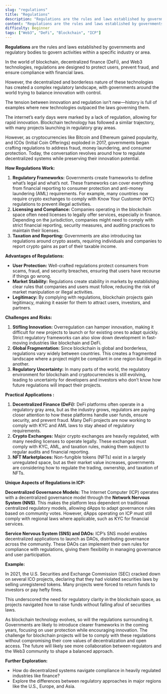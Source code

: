 ```yaml
---
slug: "regulations"
title: "Regulations"
description: "Regulations are the rules and laws established by governments and regulatory bodies to govern activities within a specific industry or area."
content: "Regulations are the rules and laws established by governments and regulatory bodies to govern activities within a specific industry or area."
difficulty: Beginner
tags: ["Web3", "DeFi", "Blockchain", "ICP"]
---
```


**Regulations** are the rules and laws established by governments and regulatory bodies to govern activities within a specific industry or area.

In the world of blockchain, decentralized finance (DeFi), and Web3 technologies, regulations are designed to protect users, prevent fraud, and ensure compliance with financial laws.

However, the decentralized and borderless nature of these technologies has created a complex regulatory landscape, with governments around the world trying to balance innovation with control.

The tension between innovation and regulation isn’t new—history is full of examples where new technologies outpaced the laws governing them.

The internet’s early days were marked by a lack of regulation, allowing for rapid innovation. Blockchain technology has followed a similar trajectory, with many projects launching in regulatory gray areas.

However, as cryptocurrencies like Bitcoin and Ethereum gained popularity, and ICOs (Initial Coin Offerings) exploded in 2017, governments began crafting regulations to address fraud, money laundering, and consumer protection. Today, the conversation revolves around how to regulate decentralized systems while preserving their innovation potential.

**How Regulations Work:**

1. **Regulatory Frameworks:** Governments create frameworks to define what’s legal and what’s not. These frameworks can cover everything from financial reporting to consumer protection and anti-money laundering (AML) requirements. For example, many countries now require crypto exchanges to comply with Know Your Customer (KYC) regulations to prevent illegal activities.
2. **Licensing and Compliance:** Companies operating in the blockchain space often need licenses to legally offer services, especially in finance. Depending on the jurisdiction, companies might need to comply with strict financial reporting, security measures, and auditing practices to maintain their licenses.
3. **Taxation and Reporting:** Governments are also introducing tax regulations around crypto assets, requiring individuals and companies to report crypto gains as part of their taxable income.

**Advantages of Regulations:**

- **User Protection:** Well-crafted regulations protect consumers from scams, fraud, and security breaches, ensuring that users have recourse if things go wrong.
- **Market Stability:** Regulations create stability in markets by establishing clear rules that companies and users must follow, reducing the risk of market manipulation or illegal activities.
- **Legitimacy:** By complying with regulations, blockchain projects gain legitimacy, making it easier for them to attract users, investors, and partners.

**Challenges and Risks:**

1. **Stifling Innovation:** Overregulation can hamper innovation, making it difficult for new projects to launch or for existing ones to adapt quickly. Strict regulatory frameworks can also slow down development in fast-moving industries like blockchain and DeFi.
2. **Global Fragmentation:** Since blockchain is global and borderless, regulations vary widely between countries. This creates a fragmented landscape where a project might be compliant in one region but illegal in another.
3. **Regulatory Uncertainty:** In many parts of the world, the regulatory environment for blockchain and cryptocurrencies is still evolving, leading to uncertainty for developers and investors who don’t know how future regulations will impact their projects.

**Practical Applications :**

1. **Decentralized Finance (DeFi):** DeFi platforms often operate in a regulatory gray area, but as the industry grows, regulators are paying closer attention to how these platforms handle user funds, ensure security, and prevent fraud. Many DeFi projects are now working to comply with KYC and AML laws to stay ahead of regulatory requirements.
2. **Crypto Exchanges:** Major crypto exchanges are heavily regulated, with many needing licenses to operate legally. These exchanges must comply with KYC, AML, and taxation rules, making them subject to regular audits and financial reporting.
3. **NFT Marketplaces:** Non-fungible tokens (NFTs) exist in a largely unregulated space, but as their market value increases, governments are considering how to regulate the trading, ownership, and taxation of NFTs.

**Unique Aspects of Regulations in ICP:**

**Decentralized Governance Models:** The Internet Computer (ICP) operates with a decentralized governance model through the **Network Nervous System (NNS)**. This makes the platform less dependent on traditional centralized regulatory models, allowing dApps to adapt governance rules based on community votes. However, dApps operating on ICP must still comply with regional laws where applicable, such as KYC for financial services.

**Service Nervous System (SNS) and DAOs:** ICP’s SNS model enables decentralized applications to launch as DAOs, distributing governance across the community. These DAOs can implement their own rules for compliance with regulations, giving them flexibility in managing governance and user participation.

**Example:**

In 2021, the U.S. Securities and Exchange Commission (SEC) cracked down on several ICO projects, declaring that they had violated securities laws by selling unregistered tokens. Many projects were forced to return funds to investors or pay hefty fines.

This underscored the need for regulatory clarity in the blockchain space, as projects navigated how to raise funds without falling afoul of securities laws.

As blockchain technology evolves, so will the regulations surrounding it. Governments are likely to introduce clearer frameworks in the coming years, focusing on user protection while encouraging innovation. The challenge for blockchain projects will be to comply with these regulations without compromising their core values of decentralization and open access. The future will likely see more collaboration between regulators and the Web3 community to shape a balanced approach.

**Further Exploration:**

- How do decentralized systems navigate compliance in heavily regulated industries like finance?
- Explore the differences between regulatory approaches in major regions like the U.S., Europe, and Asia.
